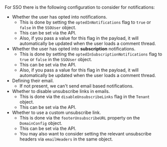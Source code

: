 For SSO there is the following configuration to consider for notifications:

- Whether the user has opted into notifications.
  - This is done by setting the `optedInNotifications` flag to `true` or `false` in the `SSOUser` object.
  - This can be set via the API.
  - Also, if you pass a value for this flag in the payload, it will automatically be updated when the user loads a comment thread.
- Whether the user has opted into **subscription** notifications.
  - This is done by setting the `optedInSubscriptionNotifications` flag to `true` or `false` in the `SSOUser` object.
  - This can be set via the API.
  - Also, if you pass a value for this flag in the payload, it will automatically be updated when the user loads a comment thread.
- Defining their email.
  - If not present, we can't send email based notifications.
- Whether to disable unsubscribe links in emails.
  - This is done via the `disableUnsubscribeLinks` flag in the `Tenant` object.
  - This can be set via the API.
- Whether to use a custom unsubscribe link.
  - This is done via the `footerUnsubscribeURL` property on the `DomainConfig` object.
  - This can be set via the API.
  - You may also want to consider setting the relevant unsubscribe headers via `emailHeaders` in the same object.
